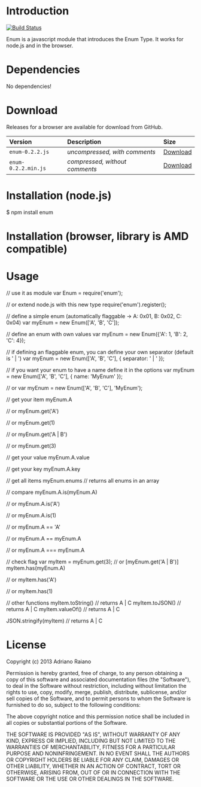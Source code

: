 # Introduction

[![Build Status](https://secure.travis-ci.org/adrai/enum.png)](http://travis-ci.org/adrai/enum)

Enum is a javascript module that introduces the Enum Type. It works for node.js and in the browser.

# Dependencies
No dependencies!

# Download
Releases for a browser are available for download from GitHub.

| **Version** | **Description** | **Size** |
|:------------|:----------------|:---------|
| `enum-0.2.2.js` | *uncompressed, with comments* | [Download](https://raw.github.com/adrai/enum/master/enum-0.2.2.js) |
| `enum-0.2.2.min.js` | *compressed, without comments* | [Download](https://raw.github.com/adrai/enum/master/enum-0.2.2.min.js) |

# Installation (node.js)

  $ npm install enum

# Installation (browser, library is AMD compatible)

  <script src="enum.js"></script>

# Usage

  // use it as module
  var Enum = require('enum');

  // or extend node.js with this new type
  require('enum').register();

  // define a simple enum (automatically flaggable -> A: 0x01, B: 0x02, C: 0x04)
  var myEnum = new Enum(['A', 'B', 'C']);

  // define an enum with own values
  var myEnum = new Enum({'A': 1, 'B': 2, 'C': 4});

  // if defining an flaggable enum, you can define your own separator (default is ' | ')
  var myEnum = new Enum(['A', 'B', 'C'], { separator: ' | ' });

  // if you want your enum to have a name define it in the options
  var myEnum = new Enum(['A', 'B', 'C'], { name: 'MyEnum' });

  // or
  var myEnum = new Enum(['A', 'B', 'C'], 'MyEnum');


  // get your item
  myEnum.A

  // or
  myEnum.get('A')

  // or
  myEnum.get(1)

  // or
  myEnum.get('A | B')

  // or
  myEnum.get(3)


  // get your value
  myEnum.A.value

  // get your key
  myEnum.A.key


  // get all items
  myEnum.enums // returns all enums in an array


  // compare
  myEnum.A.is(myEnum.A)

  // or
  myEnum.A.is('A')

  // or
  myEnum.A.is(1)

  // or
  myEnum.A == 'A'

  // or
  myEnum.A == myEnum.A

  // or
  myEnum.A === myEnum.A


  // check flag
  var myItem = myEnum.get(3); // or [myEnum.get('A | B')]
  myItem.has(myEnum.A)

  // or
  myItem.has('A')

  // or
  myItem.has(1)


  // other functions
  myItem.toString() // returns A | C
  myItem.toJSON() // returns A | C
  myItem.valueOf() // returns A | C

  JSON.stringify(myItem) // returns A | C


# License

Copyright (c) 2013 Adriano Raiano

Permission is hereby granted, free of charge, to any person obtaining a copy
of this software and associated documentation files (the "Software"), to deal
in the Software without restriction, including without limitation the rights
to use, copy, modify, merge, publish, distribute, sublicense, and/or sell
copies of the Software, and to permit persons to whom the Software is
furnished to do so, subject to the following conditions:

The above copyright notice and this permission notice shall be included in
all copies or substantial portions of the Software.

THE SOFTWARE IS PROVIDED "AS IS", WITHOUT WARRANTY OF ANY KIND, EXPRESS OR
IMPLIED, INCLUDING BUT NOT LIMITED TO THE WARRANTIES OF MERCHANTABILITY,
FITNESS FOR A PARTICULAR PURPOSE AND NONINFRINGEMENT. IN NO EVENT SHALL THE
AUTHORS OR COPYRIGHT HOLDERS BE LIABLE FOR ANY CLAIM, DAMAGES OR OTHER
LIABILITY, WHETHER IN AN ACTION OF CONTRACT, TORT OR OTHERWISE, ARISING FROM,
OUT OF OR IN CONNECTION WITH THE SOFTWARE OR THE USE OR OTHER DEALINGS IN
THE SOFTWARE.